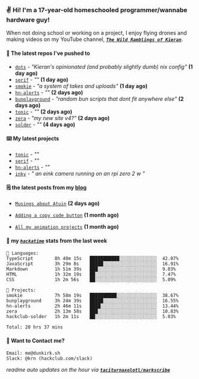 ### ✌️ Hi! I'm a 17-year-old homeschooled programmer/wannabe hardware guy!

When not doing school or working on a project, I enjoy flying drones and making videos on my YouTube channel, [**_`The Wild Ramblings of Kieran`_**](https://youtube.com/@kieran.rambles).

#### 👷 The latest repos I've pushed to

- [`dots`](https://github.com/taciturnaxolotl/dots) - _"Kieran's opinionated (and probably slightly dumb) nix config"_ **(1 day ago)**
- [`serif`](https://github.com/taciturnaxolotl/serif) - _""_ **(1 day ago)**
- [`smokie`](https://github.com/taciturnaxolotl/smokie) - _"a system of takes and uploads"_ **(1 day ago)**
- [`hn-alerts`](https://github.com/taciturnaxolotl/hn-alerts) - _""_ **(2 days ago)**
- [`bunplayground`](https://github.com/taciturnaxolotl/bunplayground) - _"random bun scripts that dont fit anywhere else"_ **(2 days ago)**
- [`tonic`](https://github.com/taciturnaxolotl/tonic) - _""_ **(2 days ago)**
- [`zera`](https://github.com/taciturnaxolotl/zera) - _"my new site v4?"_ **(2 days ago)**
- [`solder`](https://github.com/hackclub/solder) - _""_ **(4 days ago)**

#### ⌨️ My latest projects

- [`tonic`](https://github.com/taciturnaxolotl/tonic) - _""_
- [`serif`](https://github.com/taciturnaxolotl/serif) - _""_
- [`hn-alerts`](https://github.com/taciturnaxolotl/hn-alerts) - _""_
- [`inky`](https://github.com/taciturnaxolotl/inky) - _" an eink camera running on an rpi zero 2 w "_

#### 🗒️ the latest posts from my [blog](https://dunkirk.sh)

- [`Musings about Atuin`](https://dunkirk.sh/blog/atuin/) **(2 days ago)**

- [`Adding a copy code button`](https://dunkirk.sh/blog/adding-a-copy-button/) **(1 month ago)**

- [`All my animation projects`](https://dunkirk.sh/blog/my-animations/) **(1 month ago)**



#### 📡 my [_`hackatime`_](https://waka.hackclub.com) stats from the last week

```text
💾 Languages:
TypeScript        8h 40m 15s   ███████████░░░░░░░░░░░░░░  42.07%
JavaScript        3h 29m 8s    █████░░░░░░░░░░░░░░░░░░░░  16.91%
Markdown          1h 51m 39s   ███░░░░░░░░░░░░░░░░░░░░░░  9.03%
HTML              1h 32m 19s   ██░░░░░░░░░░░░░░░░░░░░░░░  7.47%
CSS               1h 2m 56s    ██░░░░░░░░░░░░░░░░░░░░░░░  5.09%

💼 Projects:
smokie            7h 58m 19s   ██████████░░░░░░░░░░░░░░░  38.67%
bunplayground     3h 24m 39s   █████░░░░░░░░░░░░░░░░░░░░  16.55%
hn-alerts         2h 46m 11s   ████░░░░░░░░░░░░░░░░░░░░░  13.44%
zera              2h 13m 58s   ███░░░░░░░░░░░░░░░░░░░░░░  10.83%
hackclub-solder   1h 2m 11s    ██░░░░░░░░░░░░░░░░░░░░░░░  5.03%

Total: 20 hrs 37 mins
```

#### 📮 Want to Contact me?

```text
Email: me@dunkirk.sh
Slack: @krn (hackclub.com/slack)
```

_readme auto updates on the hour via [**`taciturnaxolotl/markscribe`**](https://github.com/taciturnaxolotl/markscribe)_
